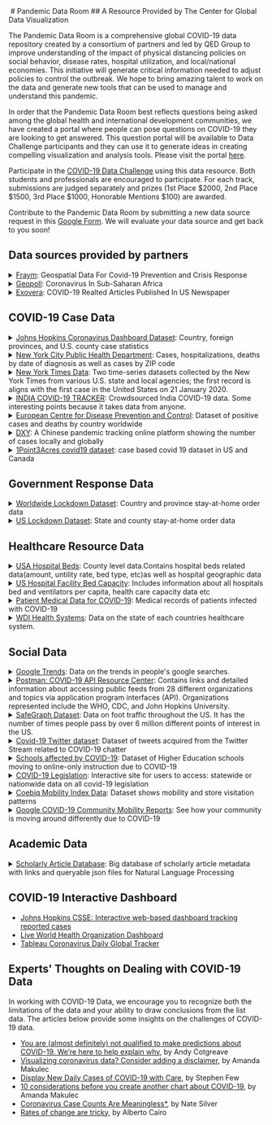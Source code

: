 <img src="https://cgdv.github.io/assets/img/sunrise.jpg" alt=""/>
<style type="text/css">
 div.container-lg.px-3.my-5.markdown-body h1 a {
    display: none;
}


 </style>
# Pandemic Data Room
## A Resource Provided by The Center for Global Data Visualization

The Pandemic Data Room is a comprehensive global COVID-19 data repository created by a consortium of partners and led by QED Group to improve understanding of the impact of physical distancing policies on social behavior, disease rates, hospital utilization, and local/national economies. This initiative will generate critical information needed to adjust policies to control the outbreak. We hope to bring amazing talent to work on the data and generate new tools that can be used to manage and understand this pandemic.

In order that the Pandemic Data Room best reflects questions being asked among the global health and international development communities, we have created a portal where people can pose questions on COVID-19 they are looking to get answered. This question portal will be available to Data Challenge  participants and they can use it to generate ideas in creating compelling visualization and analysis tools. Please visit the portal [here](https://docs.google.com/document/d/1Q-OpRV6bvZuePvF1E_DSwTr121zPoIZExkiozWw1-24/edit).  



Participate in the <a href="https://cgdv.github.io/challenges/COVID-19/" target="_blank">COVID-19 Data Challenge</a> using this data resource. Both students and professionals are encouraged to participate. For each track, submissions are judged separately and prizes (1st Place $2000, 2nd Place $1500, 3rd Place $1000, Honorable Mentions $100) are awarded. 

Contribute to the Pandemic Data Room by submitting a new data source request in this [Google Form](https://docs.google.com/forms/d/e/1FAIpQLSdn74SkcHp3lJ6rv2QTU1VmeliwUe_d6G8H_dFvVf_J_LEeMQ/viewform). We will evaluate your data source and get back to you soon!


## Data sources provided by partners  
<details>
<summary>
<a href="https://fraym.io/">Fraym</a>: Geospatial Data For Covid-19 Prevention and Crisis Response</summary>
<p>

* Detailed Description: The risks posed by coronavirus are especially high for millions of people who live in low-and middle-income countries, where financial, medical equipment, and health personnel resources are highly constrained. 
To rapidly identify countries, cities and communities that exhibit the greatest risk of emergency cases and rapid transmission, Fraym provides access to relevant data layers including Emergency Case Risk Factors (Smoking prevalence, Elderly households, Body health - obesity, child stunting, child wasting) and Transmission Risk Factors (Population density, Household size, Occupation, Transportation modes, Hand Washing Practices).
CGDV has requested the above data layers for countries including Guatemala, Kenya, Nigeria, Pakistan, Philippines, Rwanda, Senegal, and South Africa. Each folder should have a data dictionary and a citation guide for use. Download raster files with high-resolution down to 1km2 in [CGDV Google Drive](https://drive.google.com/drive/folders/14P_mzWfNmottpzMtTpCvvuT1gkotvK5p?usp=sharing ).
* Data Resolution: Country 
* File type: TIF File
</p>
</details>

<details>
<summary>
<a href="https://www.geopoll.com//">Geopoll</a>: Coronavirus In Sub-Saharan Africa</summary>
<p>

* Detailed Description: As a research organization that conducts remote research, GeoPoll takes an initiative to assist the global response to coronavirus. From March 10th – 13th, 2020, GeoPoll administered a survey on the knowledge of and perceptions towards coronavirus in South Africa, Kenya, and Nigeria. The study was conducted among 1,350 respondents, nationally representative by location in each country and with a 50-50 gender split, and an age split of 33% ages 15-24, 35% ages 25-34, and 32% ages 35+.  
To read the full report visit [geopoll.com/blog/coronavirus-africa](geopoll.com/blog/coronavirus-africa). Download a copy of survey data in [CGDV Google Drive](https://drive.google.com/drive/folders/14P_mzWfNmottpzMtTpCvvuT1gkotvK5p?usp=sharing).
* Data Resolution: County in African countries
* File type: Excel
</p>
</details>

<details>
<summary>
<a href="http://www.exovera.com/">Exovera</a>: COVID-19 Realted Articles Published In US Newspaper </summary>
<p>

* Detailed Description: Exovera provides COVID-19 social media data through its robust API platform. Download data files in [CGDV Google Drive](https://drive.google.com/drive/folders/14P_mzWfNmottpzMtTpCvvuT1gkotvK5p?usp=sharing).
  * politics_coronavirus_rawdata_Jan012020-Apr072020.json: The US Politics dataset is a set of ~1m articles since Jan 01 2020, from ~10k sources both local/national of US newspapers/online news related to US Politics (using an Exovera Classifier that tags politics related content at a high level of recall). 
  * coronavirus_english_topSources_04072020.json: Data from the top 500 largest publishers (in English/by reach) in Exovera's overall dataset. The data is collected via API from social media posts that contain URL's from the top publishers. 
  * coronavirus_general_media_timeseries-04072020.csv: The timeseries are from Coronavirus related terms/content within all-english online News/Print media that we have access to worldwide, it encompasses 55k sources and uses an initial set of keywords to pull up content. The initial set of search terms has ~15m results with keywords 'Coronavirus', 'covid-19', 'covid19', "2019-nCoV" and "Sars-COV-2". Data are based around tagging / subtopic detection with labels applied. 
* Data Resolution: US
* File type: .json, .csv
</p>
</details>

    
## COVID-19 Case Data  
<details>
<summary>
<a href="https://github.com/CSSEGISandData/COVID-19">Johns Hopkins Coronavirus Dashboard Dataset</a>: Country, foreign provinces, and U.S. county case statistics</summary>
<p>

* Detailed Description: Contains recovered, infected, and fatility case numbers for all countries, province-level for many countries, and county level for the US. Data is sourced from a variety of health organizations around the world.
* Data Resolution: Global (some province level), U.S. County
* Frequency of update: Daily
* Download Method: Download / Clone
  * File type: CSV
* Cleaning requirements: Minimal
* Link: https://github.com/CSSEGISandData/COVID-19
</p>
</details>

<details>
<summary>
<a href="https://github.com/nychealth/coronavirus-data">New York City Public Health Department</a>: Cases, hospitalizations, deaths by date of diagnosis as well as cases by ZIP code</summary>
<p>

* Detailed Description: There are a lot of files in the github repo, however only 2 datasets that I think valuable (case-hosp-death.csv and tests-by-zcta.csv). The case-hosp-death accounts cases by date of diagnosis, hospitalized and deaths in NYC hospitals. The latter dataset is cumulative positive cases per zip code
* Data Resolution: U.S., U.S. ZIP
* Frequency of update: Daily
* Download Method: Download / Clone
  * File type: CSV
* Cleaning requirements: Minimal
* Link: https://github.com/nychealth/coronavirus-data
</p>
</details>

<details>
<summary>
<a href="https://github.com/nytimes/covid-19-data">New York Times Data</a>: Two time-series datasets collected by the New York Times from various U.S. state and local agencies; the first record is aligns with the first case in the United States on 21 January 2020.</summary>
<p>

* Detailed Description: Two time-series datasets collected by the New York Times from various state and local government agencies; the first record is the first case in the United States on 21 January 2020. One dataset contains information aggregated at the state-level and the other is information broken down by county. Features contained are: date, county/state, fips, cases, and deaths. NOTE: This source only provides information about positive cases.
* Data Resolution: U.S. States, U.S. County
* Frequency of update: Daily
* Download Method: Download / Clone
  * File type: CSV
* Cleaning requirements: Minimal
* Link: https://github.com/nytimes/covid-19-data
</p>
</details>

<details>
<summary>
<a href="https://github.com/covid19india/api">INDIA COVID-19 TRACKER</a>: Crowdsourced India COVID-19 data. Some interesting points because it takes data from anyone.</summary>
<p>

* Detailed Description: This is a link to a GitHub repository that is used to crowdsource data about COVID-19 in India. The crowdsourced data has been used to make an HTML page (the link is in the GitHub repository). The data is crowdsourced through telegram, a social media type application, but it is not thoroughly validated. It is really interesting data about India, but it needs to be used appropriately in analysis. It is submitted through a social media platform, so some of it is likely incorrect, but could make fantastic supplementary data.
* Data Resolution: Country
* Frequency of update: Daily
* Download Method: Clone / API
  * File type: JSON
* Cleaning requirements: Minimal
* Link: https://github.com/covid19india/api
</p>
</details>

<details>
<summary>
<a href="https://www.ecdc.europa.eu/en/publications-data/download-todays-data-geographic-distribution-covid-19-cases-worldwide">European Centre for Disease Prevention and Control</a>: Dataset of positive cases and deaths by country worldwide</summary>
<p>

* Detailed Description: Contains a dataset that tracks positive cases and deaths per country. Originally a record data but could be transformed into timeseries with decent coding work
* Data Resolution: Global
* Frequency of update: Daily
* Download Method: Download
  * File type: CSV, JSON, XML
* Cleaning requirements: Minimal/Moderate
* Link: https://www.ecdc.europa.eu/en/publications-data/download-todays-data-geographic-distribution-covid-19-cases-worldwide
</p>
</details>

<details>
<summary>
<a href="https://ncov.dxy.cn/ncovh5/view/pneumonia">DXY</a>: A Chinese pandemic tracking online platform showing the number of cases locally and globally</summary>
<p>

* Detailed Description: Daily confirmed, deaths, and recovered cases worldwide. There is English version if click "switch to English version", but it doesn't provide dataset to download.
* Data Resolution: Global, China
* Frequency of update: Daily
* Download Method: Copy-paste
  * File type: Text
* Cleaning requirements: Significant
* Link: https://ncov.dxy.cn/ncovh5/view/pneumonia
</p>
</details>

<details>
<summary>
<a href="https://coronavirus.1point3acres.com/en">1Point3Acres covid19 dataset</a>: case based covid 19 dataset in US and Canada</summary>
<p>

* Detailed Description: The case data contains case id, confirmed date, state/province, county (for US only), confirmed case count, and death count. (Have rules on citing this source)
* Data Resolution: US(county level) and Canada
* Frequency of update: Daily
* Download Method: API(I have requested and get the API access token,  20 requests per 24 hour)
  * File type: CSV
* Cleaning requirements: Minimal
* Link: https://coronavirus.1point3acres.com/en
</p>
</details>
</details>


## Government Response Data
<details>
<summary>
<a href="https://www.kaggle.com/jcyzag/covid19-lockdown-dates-by-country#countryLockdowndates.csv">Worldwide Lockdown Dataset</a>: Country and province stay-at-home order data</summary>
<p>

* Detailed Description: 2 files. List of lockdown dates for each countries. A lockdown is assumed to be complete when all schools and non-essential businesses are closed. References for each country are also listed for where the information was found. Some rows contain blank provinces if it pertains to the whole nation.
* Data Resolution: Global, 
* Frequency of update: Static? (updated 3 days ago)
* Download Method: Download
  * File type: CSV
* Cleaning requirements: Minimal/Moderate
* Link: https://www.kaggle.com/jcyzag/covid19-lockdown-dates-by-country#countryLockdowndates.csv
</p>
</details>

<details>
<summary>
<a href="https://www.kaggle.com/lin0li/us-lockdown-dates-dataset">US Lockdown Dataset</a>: State and county stay-at-home order data</summary>
<p>

* Detailed Description: Dates of when is each state / county's stay-at-home order becomes effective as a result of the covid-19 pandemic. This dataset is updated daily as more states & counties issue stay-at-home order. Some rows contain blank counties if it pertains to the whole state.
* Data Resolution: U.S. States, U.S. County
* Frequency of update: Daily
* Download Method: Download
  * File type: CSV
* Cleaning requirements: Minimal/Moderate
* Link: https://www.kaggle.com/lin0li/us-lockdown-dates-dataset
</p>
</details>

## Healthcare Resource Data
<details>
<summary>
<a href="https://coronavirus-disasterresponse.hub.arcgis.com/datasets/definitivehc::definitive-healthcare-usa-hospital-beds/data?geometry=94.394%2C-16.820%2C-119.356%2C72.123&page=10">USA Hospital Beds</a>: County level data.Contains hospital beds related data(amount, untility rate, bed type, etc)as well as hospital geographic data</summary>
<p>

* Detailed Description: Contains hospital beds related data(amount, untility rate, bed type, etc)as well as hospital geographic data
* Data Resolution: US county
* Frequency of update: Daily(not sure, last updated 'yesterday')
* Download Method: Download
  * File type: CSV
* Cleaning requirements: Minimal
* Link: https://coronavirus-disasterresponse.hub.arcgis.com/datasets/definitivehc::definitive-healthcare-usa-hospital-beds/data?geometry=94.394%2C-16.820%2C-119.356%2C72.123&page=10
</p>
</details>


<details>
<summary>
<a href="https://github.com/covidcaremap/covid19-healthsystemcapacity/tree/master/data/published">US Hospital Facility Bed Capacity</a>: Includes information about all hospitals bed and ventilators per capita, health care capacity data etc</summary>
<p>

* Detailed Description: High quality data on US hospitals capacity including beds per capita, covid care data etc.
* Data Resolution: US county
* Frequency of update: Last updated on april 7
* Download Method: Clone
  * File type: CSV/geojson
* Cleaning requirements: Minimal
* Link: https://github.com/covidcaremap/covid19-healthsystemcapacity/tree/master/data/published
</p>
</details>


<details>
<summary>
<a href="https://datarepository.wolframcloud.com/resources/Patient-Medical-Data-for-Novel-Coronavirus-COVID-19">Patient Medical Data for COVID-19</a>: Medical records of patients infected with COVID-19</summary>
<p>

* Detailed Description: Patient record including age, sex, location, date of onset, symptoms, travel history, chronic diseases, and date of discharge or death.
* Data Resolution: Global
* Frequency of update: Last updated on April 1
* Download Method: Download
  * File type: CSV/JSON
* Cleaning requirements: Minimal
* Link: https://datarepository.wolframcloud.com/resources/Patient-Medical-Data-for-Novel-Coronavirus-COVID-19
</p>
</details>

<details>
<summary>
<a href="https://www.kaggle.com/danevans/world-bank-wdi-212-health-systems">WDI Health Systems</a>: Data on the state of each countries healthcare system.</summary>
<p>
 
* Detailed Description: The stated purpose for this data is "Does health spending levels (public or private), or hospital staff have any effect on the rate at which Covid-19 spreads in a country? Can we use this data to predict the rate at which Cases or Fatalities will grow?". It is only data on healthcare expenditures and the amount of healthcare available in countries throughout the world. There is not any direct COVID-19 data, but this could make good supplementary data for a question similar to one they posed as inspiration
* Data Resolution: Global
* Frequency of update: Every 2-3 Days
* Download Method: Download
  * File type: CSV
* Cleaning requirements: Minimal
* Link: https://www.kaggle.com/danevans/world-bank-wdi-212-health-systems
</p>
</details>

## Social Data
<details>
<summary>
<a href="https://trends.google.com/trends/?geo=US">Google Trends</a>: Data on the trends in people's google searches.</summary>
<p>

* Detailed Description: GoogleTrends data is phenomenal, it is interesting, important, and can be so insightful, IF IT IS USED CORRECTLY. It can be a little confusing the first time you see it, and the instructions given will help you understand the graphs presented on the GoogleTrends page when you input a search term. However, figuring out how to use it further and get more from it, is not super clear. All of the data is given in search intensity, scaled from 0 to 100, where 100 is the maximum search intensity. The maximum search intensity does not give you any information about the actual number of searches, that number is that search terms peak in searches, then everything else is scaled to that value. A search intensity of 50 means that term was searched half as many times as the search intensity of 100. 

Now, lets put that in context, google trends allows you to vary the time period, regional resolution, and the search term(s).
    - You can specify a time period of any range dating back to 2014.
        - Time periods of less than a week will return hourly data
        - Time periods over a week, but less than 269 days (about 9 months, but using 8 is safe) returns daily data
        - Time periods over 269 days return weekly data
    - You can choose the whole world or a specific country
        - The whole world will give you country level comparisons
        - Different countries have different levels you can compare from, for example U.S. has a default of comparing states, but you can also choose to compare by metro region.


Let's start with relative search intensities (i.e. comparing different searches):
    - You will specify a time period, and what is returned may be hourly, daily or weekly search intensities.
    - Only one term is going to reach 100 over that time period. This represents the highest search intensity for that term, and any of the other terms you are comparing.
    - Then every other search intensity is scaled from that point. No matter what term you are looking at in a relative search intensity on GoogleTrends it's search intensity = # searches for that term / # searches at the peak search intensity (100)
    - GoogleTrends allows you to compare up to five words or phrases at one time. There are ways to overlap time periods and search terms together to get a pretty good estimate to compare from, but DO NOT DO THIS UNLESS IT IS ABSOLUTELY NECESSARY. It is very difficult, and a tiny mistake makes all of your data innaccurate.

Regional Search Intensities (comparing a terms search intensity based on location):
    - You enter a search term and you can specify whether it is the whole world, or one particular country.
    - GoogleTrends gives you colored maps representing this data.
    - What the actual data has for you is similar to the relative search intensities.
    - Only one region in the region and time period you specified will be reach 100.
    - The rest of the regions are scaled the same way as relative search intensity to that moment and regions search intensity

*** You can also do regional searches that compare multiple terms, and it is really interesting. However, manipulation of that data is even more difficult, and requires a lot of attention to unravel. It is very easy to make a small mistake, and that small mistake will echo throughout all of the data, again making it worthless.

This is just a brief summary of the data given, and what I have found to be the things to watch out for, look at google trends descriptions as well for details specific to their user interface. If you still feel like you want to dive deeper into some of this data, there is a library full of research articles using the data and webpages dedicated to some manipulation of the data to get more out of it. I will just warn you to be careful, the manipulation, overlapping and other methods to change the data are always approximations, and not always correct, so read them thoughourly and check that they validated their method in some clear and accurate way.
* Data Resolution: Global, Country Level, U.S. State Level, U.S. Metro Region Level, Other Countries Have Unique Regional Breakdowns
* Frequency of update: Daily
* Download Method: Download / API (pytrends)
  * File type: CSV
* Cleaning requirements: Minimal
* Link: https://trends.google.com/trends/?geo=US
</p>
</details>


<details>
<summary>
<a href="https://covid-19-apis.postman.com/">Postman: COVID-19 API Resource Center</a>: Contains links and detailed information about accessing public feeds from 28 different organizations and topics via application program interfaces (API). Organizations represented include the WHO, CDC, and John Hopkins University.</summary>
<p>

* Detailed Description: Contains links and detailed information about accessing public feeds from 28 different organizations and topics via application program interfaces (API). This site contains information to connect to feeds from the WHO, CDC, COVID Tracking Project, and John Hopkins University COVID Database just to name a few. There are examples of how to access an organization's Twitter and Youtube feed, however individuals must have the requisite API Key / Access Tokens to access the information contained on those sites. 
* Data Resolution: Various
* Frequency of update: nan
* Download Method: API
  * File type: Various
* Cleaning requirements: Significant
* Link: https://covid-19-apis.postman.com/
</p>
</details>

<details>
<summary>
<a href="nan">SafeGraph Dataset</a>: Data on foot traffic throughout the US. It has the number of times people pass by over 6 million different points of interest in the US.</summary>
<p>

* Detailed Description: This Data is based on businesses and consumer hot spots. It uses over 6 million points throughout the US and tracks the amount of foot traffic at each of these points. They give data like number of visitors over a certain period, and also offer shapefiles for mapping or any locational visualizations.
* Data Resolution: US Points of Interest
* Frequency of update: Daily
* Download Method: Download
  * File type: CSV
* Cleaning requirements: Minimal
* Link: https://www.safegraph.com/covid-19-data-consortium
</p>
</details>


<details>
<summary>
<a href="https://github.com/thepanacealab/covid19_twitter/tree/master/dailies/2020-03-22">Covid-19 Twitter dataset</a>: Dataset of tweets acquired from the Twitter Stream related to COVID-19 chatter</summary>
<p>

* Detailed Description: Interesting dataset of social media, including daily top 1000 terms, bigrams, trigrams etc., also contains cleaned version on tweet text. Tweets languages including English Spanish and French
* Data Resolution: Global
* Frequency of update: every 2 days
* Download Method: Clone
  * File type: CSV
* Cleaning requirements: Minmal
* Link: https://github.com/thepanacealab/covid19_twitter/tree/master/dailies/2020-03-22
</p>
</details>

<details>
<summary>
<a href="https://www.notion.so/Schools-affected-by-COVID-19-a28139cb40814869a2cd64cc9453d82c">Schools affected by COVID-19</a>: Dataset of Higher Education schools moving to online-only instruction due to COVID-19</summary>
<p>

* Detailed Description: nan
* Data Resolution: US county
* Frequency of update: Last updated March 27
* Download Method: Download
  * File type: CSV
* Cleaning requirements: Minmal
* Link: https://www.notion.so/Schools-affected-by-COVID-19-a28139cb40814869a2cd64cc9453d82c
</p>
</details>

<details>
<summary>
<a href="https://www.quorum.us/spreadsheet/external/QCKYcPmSvYoAhnkIdcSS/">COVID-19 Legislation</a>: Interactive site for users to access: statewide or nationwide data on all covid-19 legislation</summary>
<p>

* Detailed Description: Queryable and downloadable data pertaining to United States COVID-19 legislation. The data contains name of the bill, the region it spans, description of the legislation, link to the source, status, last action, date of last action, type (house/senate/other), the internal quorum link.
* Data Resolution: U.S. States, U.S.
* Frequency of update: At least daily
* Download Method: Download
  * File type: CSV
* Cleaning requirements: Minimal
* Link: https://www.quorum.us/spreadsheet/external/QCKYcPmSvYoAhnkIdcSS/
</p>
</details>

<details>
<summary>
<a href="https://help.cuebiq.com/hc/en-us/articles/360041350092-Cuebiq-Mobility-Visit-Index-Feed-Specs#h_e4633fc1-3206-4ee5-a3b8-6f7735e22c7e">Coebiq Mobility Index Data</a>: Dataset shows mobility and store visitation patterns</summary>
<p>

* Detailed Description: This data representing the level of movement within each specific county in the U.S. 
* Data Resolution: US county
* Frequency of update: Daily
* Download Method: AWS S3 (premier account of Coebiq needed)
  * File type: CSV
* Cleaning requirements: Minimal
* Link: https://help.cuebiq.com/hc/en-us/articles/360041350092-Cuebiq-Mobility-Visit-Index-Feed-Specs#h_e4633fc1-3206-4ee5-a3b8-6f7735e22c7e
</p>
</details>


<details>
<summary>
<a href="https://www.google.com/covid19/mobility/">Google COVID-19 Community Mobility Reports</a>: See how your community is moving around differently due to COVID-19</summary>
<p>

* Detailed Description: These Community Mobility Reports aim to provide insights into what has changed in response to policies aimed at combating COVID-19. The reports chart movement trends over time by geography, across different categories of places such as retail and recreation, groceries and pharmacies, parks, transit stations, workplaces, and residential. 
* Data Resolution: 
* Frequency of update: 
* Download Method: 
  * File type: 
* Cleaning requirements: 
* Link: https://www.google.com/covid19/mobility/
</p>
</details>



## Academic Data

<details>
<summary>
<a href="https://www.kaggle.com/allen-institute-for-ai/CORD-19-research-challenge#metadata.csv">Scholarly Article Database</a>: Big database of scholarly article metadata with links and queryable json files for Natural Language Processing</summary>
<p>

* Detailed Description: This dataset combines 44k+ scholarly articles/literature pertaining to the coronavirus. It can be used to analyze the main authors, sources, titles, journal and abstract for the analyst to look into. Each row provides a link to the article if Natural Language Processing should be a desired task. 
* Data Resolution: U.S.
* Frequency of update: Static
* Download Method: Download/Embedded link
  * File type: JSON
* Cleaning requirements: Significant
* Link: https://www.kaggle.com/allen-institute-for-ai/CORD-19-research-challenge#metadata.csv
</p>
</details>

## COVID-19 Interactive Dashboard
* [Johns Hopkins CSSE: Interactive web-based dashboard tracking reported cases](https://coronavirus.jhu.edu/map.html)
* [Live World Health Organization Dashboard](https://who.sprinklr.com/)
* [Tableau Coronavirus Daily Global Tracker](https://www.tableau.com/covid-19-coronavirus-data-resources)



  
    
 ##  Experts' Thoughts on Dealing with COVID-19 Data
 In working with COVID-19 Data, we encourage you to recognize both the limitations of the data and your ability to draw conclusions from the list data. The articles below provide some insights on the challenges of COVID-19 data.  
 * [You are (almost definitely) not qualified to make predictions about COVID-19. We’re here to help explain why](
https://www.tableau.com/about/blog/2020/4/you-are-almost-definitely-not-qualified-make-predictions-about-covid-19
), by Andy Cotgreave
* [Visualizing coronavirus data? Consider adding a disclaimer](https://www.tableau.com/about/blog/2020/4/visualizing-coronavirus-data-consider-adding-disclaimer), by Amanda Makulec  
* [Display New Daily Cases of COVID-19 with Care](https://www.perceptualedge.com/blog/?p=3123), by Stephen Few  
* [10 considerations before you create another chart about COVID-19](https://www.tableau.com/about/blog/2020/3/ten-considerations-you-create-another-chart-about-covid-19), by Amanda Makulec
* [Coronavirus Case Counts Are Meaningless*](https://fivethirtyeight.com/features/coronavirus-case-counts-are-meaningless/), by Nate Silver  
* [Rates of change are tricky](http://www.thefunctionalart.com/2020/03/rates-of-change-are-tricky.html), by Alberto Cairo  

 
 
